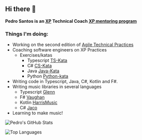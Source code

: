 ## Hi there 👋

**Pedro Santos is an [XP](https://en.wikipedia.org/wiki/Extreme_programming) Technical Coach [XP mentoring program](https://github.com/pedromsantos/AGILE-TECHICAL-PRACTICES-mentoring-program)**

### Things I'm doing:
- Working on the second edition of [Agile Technical Practices](https://leanpub.com/agiletechnicalpracticesdistilled)
- Coaching software engineers on XP Practices
  - Exercises/katas
    - Typescript [TS-Kata](https://github.com/pedromsantos/ts-kata)
    - C# [CS-Kata](https://github.com/pedromsantos/cs-kata)
    - Java [Java-Kata](https://github.com/pedromsantos/java-kata)
    - Python [Python-kata](https://github.com/pedromsantos/python-kata)
- Writing code in Typescript, Java, C#, Kotlin and F#.
- Writing music libraries in several languages
  - Typescript [Glenn](https://github.com/pedromsantos/glenn)
  - F# [Vaughan](https://github.com/pedromsantos/vaughan)
  - Kotlin [HarrisMusic](https://github.com/pedromsantos/HarrisMusic)
  - C# [Jaco](https://github.com/pedromsantos/Jaco)
- Learning to make music!

![Pedro's GitHub Stats](https://github-readme-stats.vercel.app/api?username=pedromsantos&show_icons=true&theme=onedark&count_private=true)

![Top Languages](https://github-readme-stats.vercel.app/api/top-langs/?username=pedromsantos&hide=CSS,C%2b%2b,Objective-C,HTML,CMake&langs_count=8&layout=compact&theme=onedark&count_private=false)
